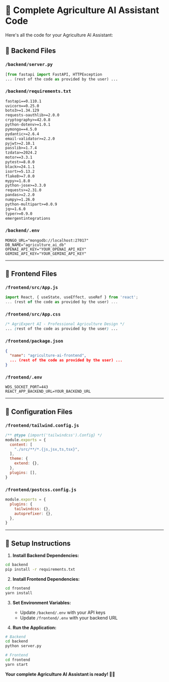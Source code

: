 # 🌾 **Complete Agriculture AI Assistant Code**

Here's all the code for your Agriculture AI Assistant:

## **📁 Backend Files**

### **`/backend/server.py`**
```python
[from fastapi import FastAPI, HTTPException
... (rest of the code as provided by the user) ...
```

### **`/backend/requirements.txt`**
```txt
fastapi==0.110.1
uvicorn==0.25.0
boto3>=1.34.129
requests-oauthlib>=2.0.0
cryptography>=42.0.8
python-dotenv>=1.0.1
pymongo==4.5.0
pydantic>=2.6.4
email-validator>=2.2.0
pyjwt>=2.10.1
passlib>=1.7.4
tzdata>=2024.2
motor==3.3.1
pytest>=8.0.0
black>=24.1.1
isort>=5.13.2
flake8>=7.0.0
mypy>=1.8.0
python-jose>=3.3.0
requests>=2.31.0
pandas>=2.2.0
numpy>=1.26.0
python-multipart>=0.0.9
jq>=1.6.0
typer>=0.9.0
emergentintegrations
```

### **`/backend/.env`**
```env
MONGO_URL="mongodb://localhost:27017"
DB_NAME="agriculture_ai_db"
OPENAI_API_KEY="YOUR_OPENAI_API_KEY"
GEMINI_API_KEY="YOUR_GEMINI_API_KEY"
```

---

## **📁 Frontend Files**

### **`/frontend/src/App.js`**
```jsx
import React, { useState, useEffect, useRef } from 'react';
... (rest of the code as provided by the user) ...
```

### **`/frontend/src/App.css`**
```css
/* AgriExpert AI - Professional Agriculture Design */
... (rest of the code as provided by the user) ...
```

### **`/frontend/package.json`**
```json
{
  "name": "agriculture-ai-frontend",
  ... (rest of the code as provided by the user) ...
}
```

### **`/frontend/.env`**
```env
WDS_SOCKET_PORT=443
REACT_APP_BACKEND_URL=YOUR_BACKEND_URL
```

---

## **📁 Configuration Files**

### **`/frontend/tailwind.config.js`**
```js
/** @type {import('tailwindcss').Config} */
module.exports = {
  content: [
    "./src/**/*.{js,jsx,ts,tsx}",
  ],
  theme: {
    extend: {},
  },
  plugins: [],
}
```

### **`/frontend/postcss.config.js`**
```js
module.exports = {
  plugins: {
    tailwindcss: {},
    autoprefixer: {},
  },
}
```

---

## **🔧 Setup Instructions**

1. **Install Backend Dependencies:**
```bash
cd backend
pip install -r requirements.txt
```

2. **Install Frontend Dependencies:**
```bash
cd frontend
yarn install
```

3. **Set Environment Variables:**
   - Update `/backend/.env` with your API keys
   - Update `/frontend/.env` with your backend URL

4. **Run the Application:**
```bash
# Backend
cd backend
python server.py

# Frontend
cd frontend
yarn start
```

**Your complete Agriculture AI Assistant is ready! 🌾✨** 